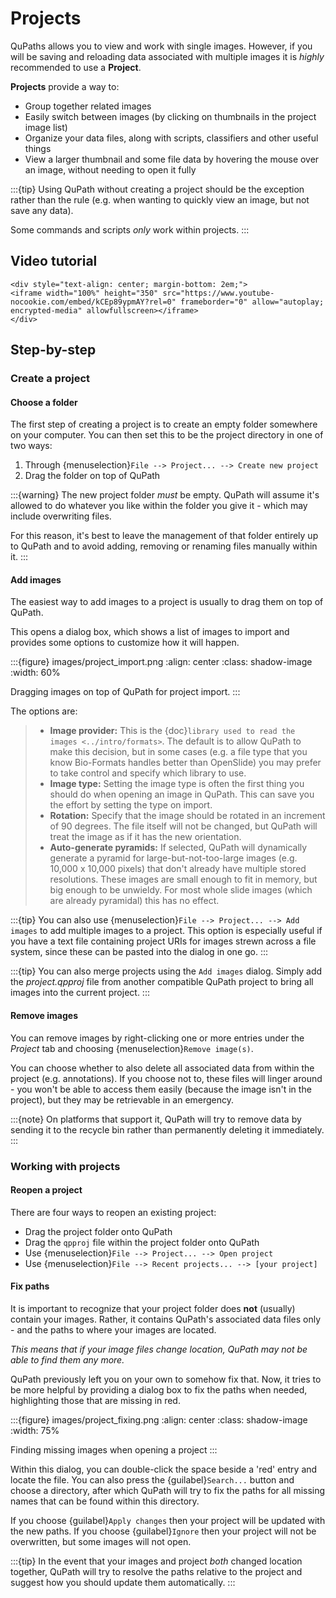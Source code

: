 # Projects

QuPaths allows you to view and work with single images.
However, if you will be saving and reloading data associated with multiple images it is *highly* recommended to use a **Project**.

**Projects** provide a way to:

- Group together related images
- Easily switch between images (by clicking on thumbnails in the project image list)
- Organize your data files, along with scripts, classifiers and other useful things
- View a larger thumbnail and some file data by hovering the mouse over an image, without needing to open it fully

:::{tip}
Using QuPath without creating a project should be the exception rather than the rule (e.g. when wanting to quickly view an image, but not save any data).

Some commands and scripts *only* work within projects.
:::

## Video tutorial

```{raw} html
<div style="text-align: center; margin-bottom: 2em;">
<iframe width="100%" height="350" src="https://www.youtube-nocookie.com/embed/kCEp89ypmAY?rel=0" frameborder="0" allow="autoplay; encrypted-media" allowfullscreen></iframe>
</div>
```

## Step-by-step

### Create a project

#### Choose a folder

The first step of creating a project is to create an empty folder somewhere on your computer.
You can then set this to be the project directory in one of two ways:

1. Through {menuselection}`File --> Project... --> Create new project`
2. Drag the folder on top of QuPath

:::{warning}
The new project folder *must* be empty.
QuPath will assume it's allowed to do whatever you like within the folder you give it - which may include overwriting files.

For this reason, it's best to leave the management of that folder entirely up to QuPath and to avoid adding, removing or renaming files manually within it.
:::

#### Add images

The easiest way to add images to a project is usually to drag them on top of QuPath.

This opens a dialog box, which shows a list of images to import and provides some options to customize how it will happen.

:::{figure} images/project_import.png
:align: center
:class: shadow-image
:width: 60%

Dragging images on top of QuPath for project import.
:::

The options are:

> - **Image provider:** This is the {doc}`library used to read the images <../intro/formats>`. The default is to allow QuPath to make this decision, but in some cases (e.g. a file type that you know Bio-Formats handles better than OpenSlide) you may prefer to take control and specify which library to use.
> - **Image type:** Setting the image type is often the first thing you should do when opening an image in QuPath. This can save you the effort by setting the type on import.
> - **Rotation:** Specify that the image should be rotated in an increment of 90 degrees. The file itself will not be changed, but QuPath will treat the image as if it has the new orientation.
> - **Auto-generate pyramids:** If selected, QuPath will dynamically generate a pyramid for large-but-not-too-large images (e.g. 10,000 x 10,000 pixels) that don't already have multiple stored resolutions. These images are small enough to fit in memory, but big enough to be unwieldy. For most whole slide images (which are already pyramidal) this has no effect.

:::{tip}
You can also use {menuselection}`File --> Project... --> Add images` to add multiple images to a project.
This option is especially useful if you have a text file containing project URIs for images strewn across a file system, since these can be pasted into the dialog in one go.
:::

:::{tip}
You can also merge projects using the `Add images` dialog.
Simply add the *project.qpproj* file from another compatible QuPath project to bring all images into the current project.
:::

#### Remove images

You can remove images by right-clicking one or more entries under the *Project* tab and choosing {menuselection}`Remove image(s)`.

You can choose whether to also delete all associated data from within the project (e.g. annotations).
If you choose not to, these files will linger around - you won't be able to access them easily (because the image isn't in the project), but they may be retrievable in an emergency.

:::{note}
On platforms that support it, QuPath will try to remove data by sending it to the recycle bin rather than permanently deleting it immediately.
:::

### Working with projects

#### Reopen a project

There are four ways to reopen an existing project:

- Drag the project folder onto QuPath
- Drag the `qpproj` file within the project folder onto QuPath
- Use {menuselection}`File --> Project... --> Open project`
- Use {menuselection}`File --> Recent projects... --> [your project]`

#### Fix paths

It is important to recognize that your project folder does **not** (usually) contain your images.
Rather, it contains QuPath's associated data files only - and the paths to where your images are located.

*This means that if your image files change location, QuPath may not be able to find them any more.*

QuPath previously left you on your own to somehow fix that.
Now, it tries to be more helpful by providing a dialog box to fix the paths when needed, highlighting those that are missing in red.

:::{figure} images/project_fixing.png
:align: center
:class: shadow-image
:width: 75%

Finding missing images when opening a project
:::

Within this dialog, you can double-click the space beside a 'red' entry and locate the file.
You can also press the {guilabel}`Search...` button and choose a directory, after which QuPath will try to fix the paths for all missing names that can be found within this directory.

If you choose {guilabel}`Apply changes` then your project will be updated with the new paths.
If you choose {guilabel}`Ignore` then your project will not be overwritten, but some images will not open.

:::{tip}
In the event that your images and project *both* changed location together, QuPath will try to resolve the paths relative to the project and suggest how you should update them automatically.
:::
